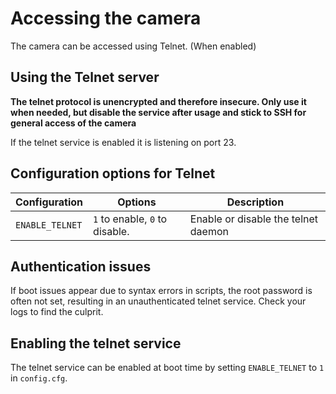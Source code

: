 # Accessing the camera

The camera can be accessed using Telnet. (When enabled)

## Using the Telnet server

**The telnet protocol is unencrypted and therefore insecure. 
Only use it when needed, but disable the service after usage and stick to SSH for general access of the camera**

If the telnet service is enabled it is listening on port 23.


## Configuration options for Telnet

| Configuration            | Options                        | Description |
| ---                      | ---                            | ---         |
| `ENABLE_TELNET`         | `1` to enable, `0` to disable. | Enable or disable the telnet daemon |


## Authentication issues

If boot issues appear due to syntax errors in scripts, the root password is often not set, resulting in an unauthenticated telnet service. Check your logs to find the culprit.

## Enabling the telnet service

The telnet service can be enabled at boot time by setting `ENABLE_TELNET` to `1` in `config.cfg`.
